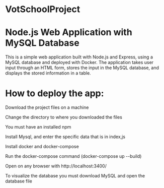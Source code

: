 # VotSchoolProject
# Node.js Web Application with MySQL Database

This is a simple web application built with Node.js and Express, using a MySQL database and deployed with Docker. The application takes user input through an HTML form, stores the input in the MySQL database, and displays the stored information in a table.



# How to deploy the app:

Download the project files on a machine

Change the directory to where you downloaded the files

You must have an installed npm

Install Mysql, and enter the specific data that is in index,js

Install docker and docker-compose

Run the docker-compose command (docker-compose up --build)

Open on any browser with http://localhost:3400/

To visualize the database you must download MySQL and open the database file
